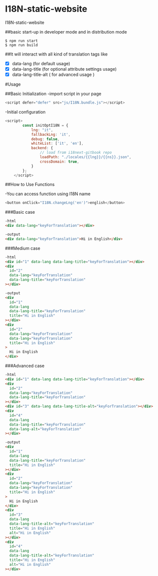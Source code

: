 # I18N-static-website

I18N-static-website

##basic start-up in developer mode and in distribution mode

```node
$ npm run start
$ npm run build

```

##It will interact with all kind of translation tags like

- [x] data-lang (for default usage)
- [x] data-lang-title (for optional attribute settings usage)
- [x] data-lang-title-alt ( for advanced usage )

#Usage

##Basic Initialization
-import script in your page

```js
<script defer="defer" src="js/I18N.bundle.js"></script>
```

-Initial configuration

```js
<script>
        const initOptI18N = {
            lng: "it",
            fallbackLng: 'it',
            debug: false,
            whiteList: ['it', 'en'],
            backend: {
                // load from i18next-gitbook repo
                loadPath: "./locales/{{lng}}/{{ns}}.json",
                crossDomain: true,
            }
        };
    </script>
```

##How to Use Functions

-You can access function using I18N name

```js
<button onClick="I18N.changeLng('en')">english</button>
```

###Basic case

```html
-html
<div data-lang="keyForTranslation"></div>

-output
<div data-lang="keyForTranslation">Hi in English</div>
```

###Medium case

```html
-html
<div id="1" data-lang data-lang-title="keyForTranslation"></div>
<div
  id="2"
  data-lang="keyForTranslation"
  data-lang-title="keyForTranslation"
></div>

-output
<div
  id="1"
  data-lang
  data-lang-title="keyForTranslation"
  title="Hi in English"
></div>
<div
  id="2"
  data-lang="keyForTranslation"
  data-lang="keyForTranslation"
  title="Hi in English"
>
  Hi in English
</div>
```

###Advanced case

```html
-html
<div id="1" data-lang data-lang-title="keyForTranslation"></div>
<div
  id="2"
  data-lang="keyForTranslation"
  data-lang-title="keyForTranslation"
></div>
<div id="3" data-lang data-lang-title-alt="keyForTranslation"></div>
<div
  id="4"
  data-lang
  data-lang-title="keyForTranslation"
  data-lang-alt="keyForTranslation"
></div>

-output
<div
  id="1"
  data-lang
  data-lang-title="keyForTranslation"
  title="Hi in English"
></div>
<div
  id="2"
  data-lang="keyForTranslation"
  data-lang="keyForTranslation"
  title="Hi in English"
>
  Hi in English
</div>
<div
  id="3"
  data-lang
  data-lang-title-alt="keyForTranslation"
  title="Hi in English"
  alt="Hi in English"
></div>
<div
  id="4"
  data-lang
  data-lang-title-alt="keyForTranslation"
  title="Hi in English"
  alt="Hi in English"
></div>
```
